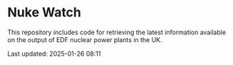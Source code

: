 # Nuke Watch

This repository includes code for retrieving the latest information available on the output of EDF nuclear power plants in the UK.

Last updated: 2025-01-26 08:11